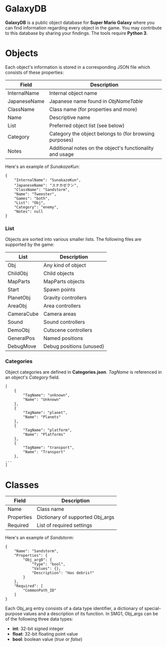 # GalaxyDB
**GalaxyDB** is a public object database for **Super Mario Galaxy** where you can find information regarding every object in the game. You may contribute to this database by sharing your findings. The tools require **Python 3**.

# Objects
Each object's information is stored in a corresponding JSON file which consists of these properties:

| Field | Description |
| ----- | ----------- |
| InternalName | Internal object name |
| JapaneseName | Japanese name found in *ObjNameTable* |
| ClassName | Class name (for properties and more) |
| Name | Descriptive name |
| List | Preferred object list (see below) |
| Category | Category the object belongs to (for browsing purposes) |
| Notes | Additional notes on the object's functionality and usage |

Here's an example of *SunakazeKun*:
```
{
    "InternalName": "SunakazeKun",
    "JapaneseName": "スナカゼクン",
    "ClassName": "Sandstorm",
    "Name": "Tweester",
    "Games": "both",
    "List": "Obj",
    "Category": "enemy",
    "Notes": null
}
```

### List
Objects are sorted into various smaller lists. The following files are supported by the game:

| List | Description |
| ---- | ----------- |
| Obj | Any kind of object |
| ChildObj | Child objects |
| MapParts | MapParts objects |
| Start | Spawn points |
| PlanetObj | Gravity controllers |
| AreaObj | Area controllers |
| CameraCube | Camera areas |
| Sound | Sound controllers |
| DemoObj | Cutscene controllers |
| GeneralPos| Named positions |
| DebugMove | Debug positions (unused) |

### Categories
Object categories are defined in **Categories.json**. *TagName* is referenced in an object's *Category* field.
```
[
	{
		"TagName": "unknown",
		"Name": "Unknown"
	},
	{
		"TagName": "planet",
		"Name": "Planets"
	},
	{
		"TagName": "platform",
		"Name": "Platforms"
	},
	{
		"TagName": "transport",
		"Name": "Transport"
	},
...
]
```

# Classes
| Field | Description |
| ----- | ----------- |
| Name| Class name |
| Properties | Dictionary of supported Obj_args |
| Required | List of required settings |

Here's an example of *Sandstorm*:
```
{
    "Name": "Sandstorm",
    "Properties": {
		"Obj_arg0": {
			"Type": "bool",
			"Values": {},
			"Description": "Has debris?"
		}
	},
    "Required": [
		"CommonPath_ID"
	]
}
```
Each Obj_arg entry consists of a data type identifier, a dictionary of special-purpose values and a description of its function. In SMG1, Obj_args can be of the following three data types:
* **int**: 32-bit signed integer
* **float**: 32-bit floating point value
* **bool**: boolean value (*true* or *false*)
